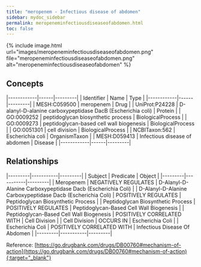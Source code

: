 ```yaml
---
title: "meropenem - Infectious disease of abdomen"
sidebar: mydoc_sidebar
permalink: meropeneminfectiousdiseaseofabdomen.html
toc: false 
---
```


{% include image.html url="images/meropeneminfectiousdiseaseofabdomen.png" file="meropeneminfectiousdiseaseofabdomen.png" alt="meropeneminfectiousdiseaseofabdomen" %}

## Concepts

|------------|------|---------|
| Identifier | Name | Type    |
|------------|------|---------|
| MESH:C059500 | meropenem | Drug |
| UniProt:P24228 | D-alanyl-D-alanine carboxypeptidase DacB (Escherichia coli) | Protein |
| GO:0009252 | peptidoglycan biosynthetic process | BiologicalProcess |
| GO:0009273 | peptidoglycan-based cell wall biogenesis | BiologicalProcess |
| GO:0051301 | cell division | BiologicalProcess |
| NCBITaxon:562 | Escherichia coli | OrganismTaxon |
| MESH:D059413 | Infectious disease of abdomen | Disease |
|------------|------|---------|

## Relationships

|---------|-----------|---------|
| Subject | Predicate | Object  |
|---------|-----------|---------|
| Meropenem | NEGATIVELY REGULATES | D-Alanyl-D-Alanine Carboxypeptidase Dacb (Escherichia Coli) |
| D-Alanyl-D-Alanine Carboxypeptidase Dacb (Escherichia Coli) | POSITIVELY REGULATES | Peptidoglycan Biosynthetic Process |
| Peptidoglycan Biosynthetic Process | POSITIVELY REGULATES | Peptidoglycan-Based Cell Wall Biogenesis |
| Peptidoglycan-Based Cell Wall Biogenesis | POSITIVELY CORRELATED WITH | Cell Division |
| Cell Division | OCCURS IN | Escherichia Coli |
| Escherichia Coli | POSITIVELY CORRELATED WITH | Infectious Disease Of Abdomen |
|---------|-----------|---------|

Reference: [https://go.drugbank.com/drugs/DB00760#mechanism-of-action](https://go.drugbank.com/drugs/DB00760#mechanism-of-action){:target="_blank"}